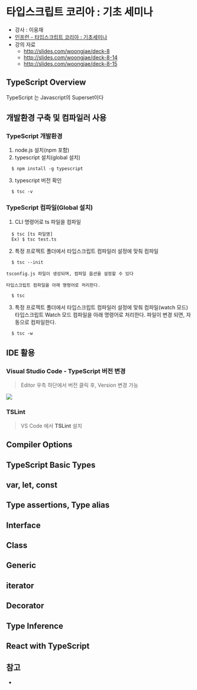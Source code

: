 # 타입스크립트 코리아 : 기초 세미나

 - 강사 : 이웅재
 - [인프런 - 타입스크립트 코리아 : 기초세미나](https://www.inflearn.com/course/%ED%83%80%EC%9E%85%EC%8A%A4%ED%81%AC%EB%A6%BD%ED%8A%B8-%EC%BD%94%EB%A6%AC%EC%95%84-1705-%EA%B8%B0%EC%B4%88-%EC%84%B8%EB%AF%B8%EB%82%98/)
 - 강의 자료
   - http://slides.com/woongjae/deck-8
   - http://slides.com/woongjae/deck-8-14
   - http://slides.com/woongjae/deck-8-15  


## TypeScript Overview

TypeScript 는 Javascript의 Superset이다  

## 개발환경 구축 및 컴파일러 사용


### TypeScript 개발환경
  1. node.js 설치(npm 포함)
  2. typescript 설치(global 설치)
  ```
	$ npm install -g typescript
  ```
  3. typescript 버전 확인
  ```
	$ tsc -v
  ```

### TypeScript 컴파일(Global 설치) 

  1. CLI 명령어로 ts 파일을 컴파일
  ```
	$ tsc [ts 파일명]
	Ex) $ tsc test.ts
  ```
  2. 특정 프로젝트 폴더에서 타입스크립트 컴파일러 설정에 맞춰 컴파일
  ```
	$ tsc --init
  ```  
	tsconfig.js 파일이 생성되며, 컴파일 옵션을 설정할 수 있다  
   
	타입스크립트 컴파일을 아래 명령어로 처리한다.
  ```
	$ tsc
  ```  
  
  3. 특정 프로젝트 폴더에서 타입스크립트 컴파일러 설정에 맞춰 컴파일(watch 모드)
	타입스크립트 Watch 모드 컴파일을 아래 명령어로 처리한다. 파일이 변경 되면, 자동으로 컴파일한다.
  ```
	$ tsc -w
  ```  


## IDE 활용

### Visual Studio Code - TypeScript 버전 변경 

> Editor 우측 하단에서 버전 클릭 후, Version 변경 가능

![](https://user-images.githubusercontent.com/2193314/28851416-0fc1765e-76d7-11e7-9b86-6a9ae1c728dd.png)

### TSLint

> VS Code 에서 **TSLint** 설치
 

## Compiler Options

## TypeScript Basic Types

## var, let, const

## Type assertions, Type alias

## Interface

## Class

## Generic

## iterator

## Decorator

## Type Inference

## React with TypeScript 


## 참고

  - []()
